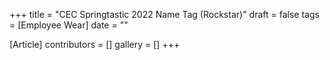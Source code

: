 +++
title = "CEC Springtastic 2022 Name Tag (Rockstar)"
draft = false
tags = [Employee Wear]
date = ""

[Article]
contributors = []
gallery = []
+++